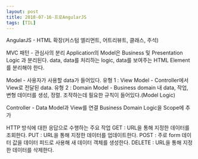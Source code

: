 ```yaml
---
layout: post
title: 2018-07-16-프로AngularJS
tags: [TIL]
---
```


AngularJS - HTML 확장(커스텀 엘리먼트, 어트리뷰트, 클래스, 주석)

MVC 패턴 - 관심사의 분리
           Application의 Model은 Business 및 Presentation Logic 과 분리된다.
           data, data를 처리하는 logic, data를 보여주는 HTML Element를 분리해야 한다.

Model - 사용자가 사용할 data가 들어있다.
        유형 1 : View Model 
          - Controller에서 View로 전달된 data.
        유형 2 : Domain Model
          - Business domain 내 data, 작업, 변형
            데이터를 생성, 정렬. 조작하는데 필요한 규칙이 들어있다.(Model Logic)

Controller - Data Model과 View를 연결
             Business Domain Logic을 Scope에 추가

HTTP 방식에 대한 응답으로 수행하는 주요 작업
GET : URL을 통해 지정한 데이터를 조회한다.
PUT : URL을 통해 지정한 데이터를 업데이트한다.
POST : 주로 form 데이터 값을 데이터 피드로 사용해 새 데이터 객체를 생성한다.
DELETE : URL을 통해 지정한 데이터를 삭제한다.